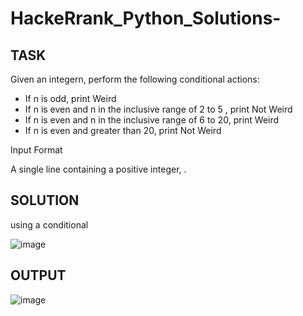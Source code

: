 # HackeRrank_Python_Solutions-

## TASK

Given an integern, perform the following conditional actions:

* If n is odd, print Weird
* If n is even and n in the inclusive range of 2 to 5 , print Not Weird
* If n is even and n in the inclusive range of 6 to 20, print Weird
* If n is even and greater than 20, print Not Weird

Input Format

A single line containing a positive integer, .

## SOLUTION
using a conditional 

![image](https://github.com/Bumzeal/HackeRrank_Python_Solutions-/assets/78567274/d4f7a7ba-8176-40bb-9494-03102cca78d5)

## OUTPUT

![image](https://github.com/Bumzeal/HackeRrank_Python_Solutions-/assets/78567274/2ddc8c39-4412-41f8-a5b0-32bd29b1c1c7)


